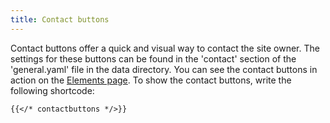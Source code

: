 ```yaml
---
title: Contact buttons
---
```


Contact buttons offer a quick and visual way to contact the site owner. The settings for these buttons can be found in the 'contact' section of the 'general.yaml' file in the data directory. You can see the contact buttons in action on the [Elements page](/elements/). To show the contact buttons, write the following shortcode:

```
{{</* contactbuttons */>}}
```

<!--{{< contactbuttons >}}-->
